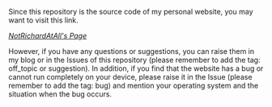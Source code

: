 Since this repository is the source code of my personal website, you may want to visit this link.

*[NotRichardAtAll's Page](https://notrichardatall.github.io/)*

However, if you have any questions or suggestions, you can raise them in my blog or in the Issues of this repository (please remember to add the tag: off_topic or suggestion). In addition, if you find that the website has a bug or cannot run completely on your device, please raise it in the Issue (please remember to add the tag: bug) and mention your operating system and the situation when the bug occurs.
